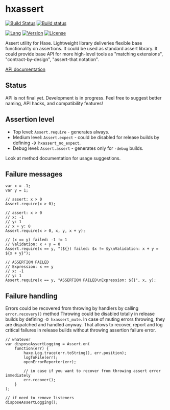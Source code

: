 # hxassert

[![Build Status](https://travis-ci.org/eliasku/hxassert.svg?branch=master)](https://travis-ci.org/eliasku/hxassert)
[![Build status](https://ci.appveyor.com/api/projects/status/sply9dxqg2fhbpkn?svg=true)](https://ci.appveyor.com/project/eliasku/hxassert)

[![Lang](https://img.shields.io/badge/language-haxe-orange.svg)](http://haxe.org)
[![Version](https://img.shields.io/badge/version-v0.1.0-green.svg)](https://github.com/eliasku/hxassert)
[![License](https://img.shields.io/badge/license-MIT-blue.svg)](http://opensource.org/licenses/MIT)

Assert utility for Haxe.
Lightweight library deliveries flexible base functionality on assertions.
It could be used as standard assert library.
It could provide base API for more high-level tools as "matching extensions", "contract-by-design", "assert-that notation".

[API documentation](https://eliasku.github.io/hxassert/api-minimal/)

## Status
API is not final yet. Development is in progress.
Feel free to suggest better naming, API hacks, and compatibility features!

## Assertion level
- Top level: `Assert.require` - generates always.
- Medium level: `Assert.expect` - could be disabled for release builds by defining `-D hxassert_no_expect`.
- Debug level: `Assert.assert` - generates only for `-debug` builds.

Look at method documentation for usage suggestions.

## Failure messages
```
var x = -1;
var y = 1;

// assert: x > 0
Assert.require(x > 0);

// assert: x > 0
// x: -1
// y: 1
// x + y: 0
Assert.require(x > 0, x, y, x + y);

// (x == y) failed: -1 != 1
// Validation: x + y = 0
Assert.require(x == y, "(${}) failed: $x != $y\nValidation: x + y = ${x + y}");

// ASSERTION FAILED
// Expression: x == y
// x: -1
// y: 1
Assert.require(x == y, "ASSERTION FAILED\nExpression: ${}", x, y);
```

## Failure handling

Errors could be recovered from throwing by handlers by calling `error.recovery()` method
Throwing could be disabled totally in release builds by defining `-D hxassert_mute`.
In case of muting errors throwing, they are dispatched and handled anyway.
That allows to recover, report and log critical failures in release builds without throwing assertion failure error.

```
// whatever
var disposeAssertLogging = Assert.on(
	function(err) {
		haxe.Log.trace(err.toString(), err.position);
		logToFile(err);
		openErrorReporter(err);

		// in case if you want to recover from throwing assert error immediately
		err.recover();
	}
);

// if need to remove listeners
disposeAssertLogging();
```